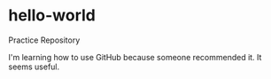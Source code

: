 # hello-world
Practice Repository

I'm learning how to use GitHub because someone recommended it. It seems useful.
